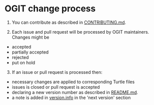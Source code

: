 # OGIT change process

1. You can contribute as described in [CONTRIBUTING.md](../../OGIT/blob/master/CONTRIBUTING.md).

2. Each issue and pull request will be processed by OGIT maintainers. Changes might be
  + accepted 
  + partially accepted
  + rejected
  + put on hold

3. If an issue or pull request is processed then:
  + necessary changes are applied to corresponding Turtle files
  + issues is closed or pull request is accepted
  + declaring a new version number as described in [README.md](../../OGIT/blob/master/versioning/README.md).
  + a note is added in [version.info](../../OGIT/blob/master/versioning/version.info) in the 'next version' section

 
